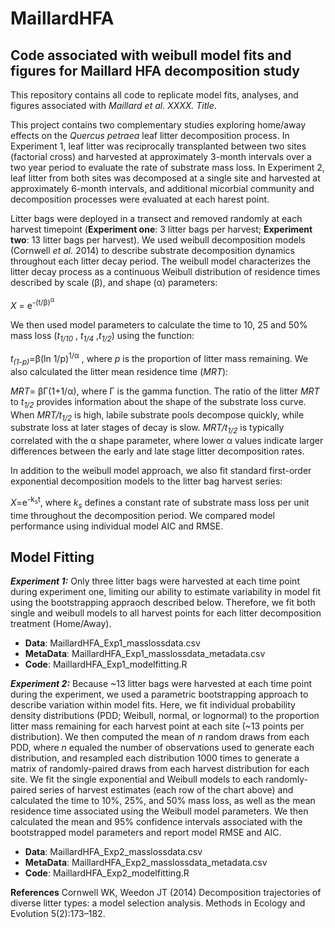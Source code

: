 # MaillardHFA
## Code associated with weibull model fits and figures for Maillard HFA decomposition study
This repository contains all code to replicate model fits, analyses, and figures associated with *Maillard et al. XXXX. Title*.

This project contains two complementary studies exploring home/away effects on the *Quercus petraea* leaf litter decomposition process. In Experiment 1, leaf litter was reciprocally transplanted between two sites (factorial cross) and harvested at approximately 3-month intervals over a two year period to evaluate the rate of substrate mass loss. In Experiment 2, leaf litter from both sites was decomposed at a single site and harvested at approximately 6-month intervals, and additional micorbial community and decomposition processes were evaluated at each harest point. 

Litter bags were deployed in a transect and removed randomly at each harvest timepoint (**Experiment one**: 3 litter bags per harvest; **Experiment two**: 13 litter bags per harvest). We used weibull decomposition models (Cornwell *et al.* 2014) to describe  substrate decomposition dynamics throughout each litter decay period. The weibull model characterizes the litter decay process as a continuous Weibull distribution of residence times described by scale (β),  and shape (α) parameters: 

*X* = e<sup>-(t/β)<sup>α</sup>	</sup>		

We then used model parameters to calculate the time to 10, 25 and 50% mass loss (*t<sub>1/10</sub>* , *t<sub>1/4</sub>* ,*t<sub>1/2</sub>*) using the function:

*t<sub>(1-p)</sub>*=β(ln 1/p)<sup>1/α</sup> , where *p* is the proportion of litter mass remaining. We also calculated the litter mean residence time (*MRT*):

*MRT*= βΓ(1+1/α), where Γ is the gamma function. The ratio of the litter *MRT* to *t<sub>1/2</sub>* provides information about the shape of the substrate loss curve. When *MRT/t<sub>1/2</sub>* is high, labile substrate pools decompose quickly, while substrate loss at later stages of decay is slow. *MRT/t<sub>1/2</sub>* is typically correlated with the α shape parameter, where lower α values indicate larger differences between the early and late stage litter decomposition rates.

In addition to the weibull model approach, we also fit standard first-order exponential decomposition models to the litter bag harvest series:

*X*=e<sup>-k<sub>s</sub>t</sup>, where *k<sub>s</sub>* defines a constant rate of substrate mass loss per unit time throughout the decomposition period. We  compared model performance using individual model AIC and RMSE. 

## **Model Fitting**
***Experiment 1:*** Only three litter bags were harvested at each time point during experiment one, limiting our ability to estimate variability in model fit using the bootstrapping appraoch described below. Therefore, we fit both single and weibull models to all harvest points for each litter decomposition treatment (Home/Away). 
 - **Data**: MaillardHFA_Exp1_masslossdata.csv
 - **MetaData**: MaillardHFA_Exp1_masslossdata_metadata.csv
 - **Code**: MaillardHFA_Exp1_modelfitting.R
 
***Experiment 2:*** Because ~13 litter bags were harvested at each time point during the experiment, we used a parametric bootstrapping approach to describe variation within model fits. Here, we fit individual probability density distributions (PDD; Weibull, normal, or lognormal) to the proportion litter mass remaining for each harvest point at each site (~13 points per distribution). We then computed the mean of *n* random draws from each PDD, where *n* equaled the number of observations used to generate each distribution, and resampled each distribution 1000 times to generate a matrix of randomly-paired draws from each harvest distribution for each site. We fit the single exponential and Weibull models to each randomly-paired series of harvest estimates (each row of the chart above) and calculated the time to 10%, 25%, and 50% mass loss, as well as the mean residence time associated using the Weibull model parameters. We then calculated the mean and 95% confidence intervals associated with the bootstrapped model parameters and report model RMSE and AIC.
  - **Data**: MaillardHFA_Exp2_masslossdata.csv
 - **MetaData**: MaillardHFA_Exp2_masslossdata_metadata.csv
 - **Code**: MaillardHFA_Exp2_modelfitting.R


**References**
Cornwell WK, Weedon JT (2014) Decomposition trajectories of diverse litter types: a model selection analysis. Methods in Ecology and Evolution 5(2):173–182.


